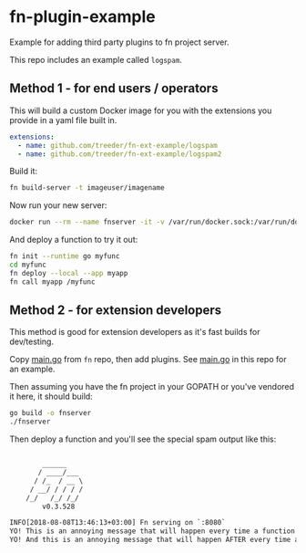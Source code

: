 # fn-plugin-example

Example for adding third party plugins to fn project server.

This repo includes an example called `logspam`.

## Method 1 - for end users / operators

This will build a custom Docker image for you with the extensions you provide in a yaml file built in.

```yaml
extensions:
  - name: github.com/treeder/fn-ext-example/logspam
  - name: github.com/treeder/fn-ext-example/logspam2
```

Build it:

```sh
fn build-server -t imageuser/imagename
```

Now run your new server:

```sh
docker run --rm --name fnserver -it -v /var/run/docker.sock:/var/run/docker.sock -v $PWD/data:/app/data -p 8080:8080 imageuser/imagename
```

And deploy a function to try it out:

```sh
fn init --runtime go myfunc
cd myfunc
fn deploy --local --app myapp
fn call myapp /myfunc
```

## Method 2 - for extension developers

This method is good for extension developers as it's fast builds for dev/testing.

Copy [main.go](https://github.com/fnproject/fn/blob/master/cmd/fnserver/main.go) from `fn` repo, then add plugins. See [main.go](main.go) in this
repo for an example.

Then assuming you have the fn project in your GOPATH or you've vendored it here, it should build:

```sh
go build -o fnserver
./fnserver
```

Then deploy a function and you'll see the special spam output like this:

```txt

        ______
       / ____/___
      / /_  / __ \
     / __/ / / / /
    /_/   /_/ /_/
        v0.3.528

INFO[2018-08-08T13:46:13+03:00] Fn serving on `:8080`                         type=full
YO! This is an annoying message that will happen every time a function is called.
YO! And this is an annoying message that will happen AFTER every time a function is called.
```
